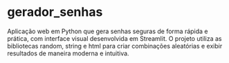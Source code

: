 # gerador_senhas

Aplicação web em Python que gera senhas seguras de forma rápida e prática, com interface visual desenvolvida em Streamlit. O projeto utiliza as bibliotecas random, string e html para criar combinações aleatórias e exibir resultados de maneira moderna e intuitiva.
